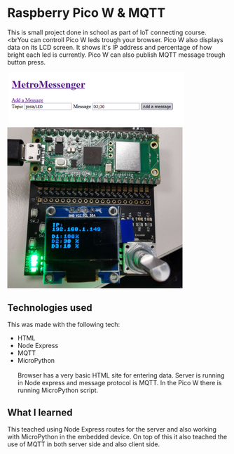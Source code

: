 # Raspberry Pico W & MQTT
This is small project done in school as part of IoT connecting course. 
<br><brYou can controll Pico W leds trough your browser. Pico W also displays data on its LCD screen. It shows it's IP address and percentage of how bright each led is currently. Pico W can also publish MQTT message trough button press.

![]() <img src="https://github.com/JosiaOrava/picoW/blob/main/img/server.PNG" width="400">
![]() <img src="https://github.com/JosiaOrava/picoW/blob/main/img/picoW.jpg" width="400">

## Technologies used
This was made with the following tech:
* HTML
* Node Express
* MQTT
* MicroPython
<br><br> Browser has a very basic HTML site for entering data. Server is running in Node express and message protocol is MQTT. In the Pico W there is running MicroPython script. 

## What I learned
This teached using Node Express routes for the server and also working with MicroPython in the embedded device. On top of this it also teached the use of MQTT in both server side and also client side.